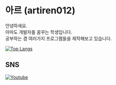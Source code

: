 # 아르 (artiren012)
안녕하세요.  
아마도 개발자를 꿈꾸는 학생입니다.  
공부하는 겸 여러가지 프로그램들을 제작해보고 있습니다.

[![Top Langs](https://github-readme-stats.vercel.app/api/top-langs/?username=artiren012&layout=compact&theme=dark)](https://github.com/artiren012)

## SNS
[![Youtube](https://img.shields.io/badge/Youtube%20Channel-red?style=flat&logo=YouTube&logoColor=white)](https://youtube.com/@ar012)
